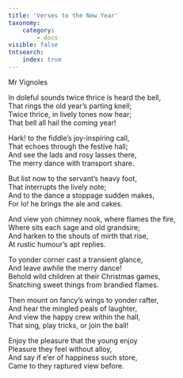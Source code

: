 ```yaml
---
title: 'Verses to the New Year'
taxonomy:
    category:
        - docs
visible: false
tntsearch:
    index: true
---
```


<div class="author">Mr Vignoles</div>

In doleful sounds twice thrice is heard the bell,  
That rings the old year’s parting knell;  
Twice thrice, in lively tones now hear;  
That bell all hail the coming year!  

Hark! to the fiddle’s joy-inspiring call,  
That echoes through the festive hall;  
And see the lads and rosy lasses there,  
The merry dance with transport share.  

But list now to the servant’s heavy foot,  
That interrupts the lively note;  
And to the dance a stoppage sudden makes,  
For lo! he brings the ale and cakes.  

And view yon chimney nook, where flames the fire,  
Where sits each sage and old grandsire;  
And harken to the shouts of mirth that rise,  
At rustic humour’s apt replies.

To yonder corner cast a transient glance,  
And leave awhile the merry dance!  
Behold wild children at their Christmas games,  
Snatching sweet things from brandied flames.  

Then mount on fancy’s wings to yonder rafter,  
And hear the mingled peals of laughter,  
And view the happy crew within the hall,  
That sing, play tricks, or join the ball!  

Enjoy the pleasure that the young enjoy  
Pleasure they feel without alloy,  
And say if e’er of happiness such store,  
Came to they raptured view before.